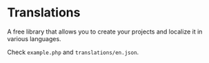 # Translations
A free library that allows you to create your projects and localize it in various languages.

Check `example.php` and `translations/en.json`.